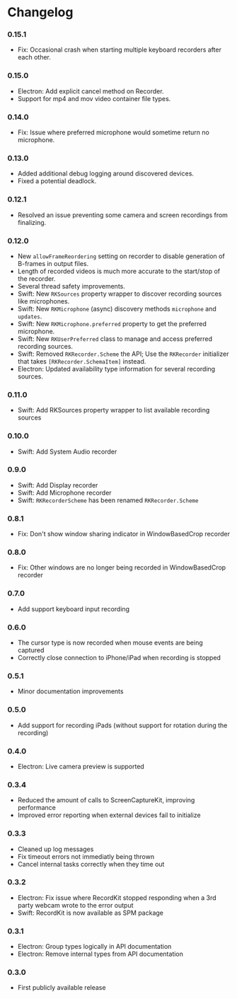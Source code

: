 # Changelog

### 0.15.1

- Fix: Occasional crash when starting multiple keyboard recorders after each other.

### 0.15.0

- Electron: Add explicit cancel method on Recorder.
- Support for mp4 and mov video container file types.

### 0.14.0

- Fix: Issue where preferred microphone would sometime return no microphone.

### 0.13.0

- Added additional debug logging around discovered devices.
- Fixed a potential deadlock.

### 0.12.1

- Resolved an issue preventing some camera and screen recordings from finalizing.

### 0.12.0

- New `allowFrameReordering` setting on recorder to disable generation of B-frames in output files.
- Length of recorded videos is much more accurate to the start/stop of the recorder.
- Several thread safety improvements.
- Swift: New `RKSources` property wrapper to discover recording sources like microphones.
- Swift: New `RKMicrophone` (async) discovery methods `microphone` and `updates`.
- Swift: New `RKMicrophone.preferred` property to get the preferred microphone.
- Swift: New `RKUserPreferred` class to manage and access preferred recording sources.
- Swift: Removed `RKRecorder.Scheme` the API; Use the `RKRecorder` initializer that takes `[RKRecorder.SchemaItem]` instead.
- Electron: Updated availability type information for several recording sources.

### 0.11.0

- Swift: Add RKSources property wrapper to list available recording sources

### 0.10.0

- Swift: Add System Audio recorder

### 0.9.0

- Swift: Add Display recorder
- Swift: Add Microphone recorder
- Swift: `RKRecorderScheme` has been renamed `RKRecorder.Scheme`

### 0.8.1

- Fix: Don't show window sharing indicator in WindowBasedCrop recorder

### 0.8.0

- Fix: Other windows are no longer being recorded in WindowBasedCrop recorder

### 0.7.0

- Add support keyboard input recording

### 0.6.0

- The cursor type is now recorded when mouse events are being captured
- Correctly close connection to iPhone/iPad when recording is stopped

### 0.5.1

- Minor documentation improvements

### 0.5.0

- Add support for recording iPads (without support for rotation during the recording)

### 0.4.0

- Electron: Live camera preview is supported

### 0.3.4

- Reduced the amount of calls to ScreenCaptureKit, improving performance
- Improved error reporting when external devices fail to initialize

### 0.3.3

- Cleaned up log messages
- Fix timeout errors not immediatly being thrown
- Cancel internal tasks correctly when they time out

### 0.3.2

- Electron: Fix issue where RecordKit stopped responding when a 3rd party webcam wrote to the error output
- Swift: RecordKit is now available as SPM package

### 0.3.1

- Electron: Group types logically in API documentation
- Electron: Remove internal types from API documentation

### 0.3.0

- First publicly available release

